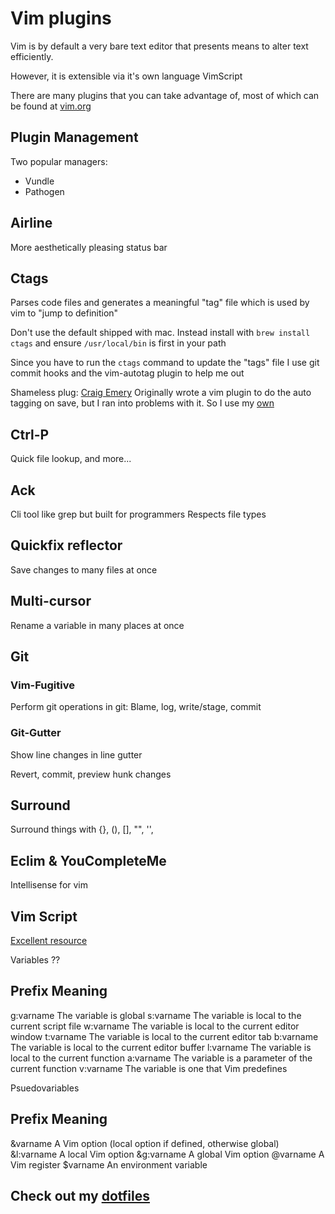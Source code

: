 # Vim plugins

Vim is by default a very bare text editor that presents means to alter text efficiently.

However, it is extensible via it's own language VimScript

There are many plugins that you can take advantage of, most of which can be found at [vim.org](http://www.vim.org/scripts)

## Plugin Management

Two popular managers:
- Vundle
- Pathogen

## Airline

More aesthetically pleasing status bar

## Ctags

Parses code files and generates a meaningful "tag" file which is used by vim to "jump to definition"

Don't use the default shipped with mac. Instead install with `brew install ctags` and ensure `/usr/local/bin` is first in your path

Since you have to run the `ctags` command to update the "tags" file I use git commit hooks and the vim-autotag plugin to help me out

Shameless plug: [Craig Emery](https://github.com/craigemery) Originally wrote a vim plugin to do the auto tagging on save, but I ran into problems with it. So I use my [own](https://github.com/mtscout6/vim-ctags-autotag)

## Ctrl-P

Quick file lookup, and more...

## Ack

Cli tool like grep but built for programmers
Respects file types

## Quickfix reflector

Save changes to many files at once

## Multi-cursor

Rename a variable in many places at once

## Git

### Vim-Fugitive

Perform git operations in git: Blame, log, write/stage, commit

### Git-Gutter

Show line changes in line gutter

Revert, commit, preview hunk changes

## Surround

Surround things with {}, (), [], "", '', <xml></xml>

## Eclim & YouCompleteMe

Intellisense for vim

## Vim Script

[Excellent resource](http://learnvimscriptthehardway.stevelosh.com/)

Variables ??

Prefix	   Meaning
---------------------------------------------------------------------
g:varname	 The variable is global
s:varname	 The variable is local to the current script file
w:varname	 The variable is local to the current editor window
t:varname	 The variable is local to the current editor tab
b:varname	 The variable is local to the current editor buffer
l:varname	 The variable is local to the current function
a:varname	 The variable is a parameter of the current function
v:varname	 The variable is one that Vim predefines

Psuedovariables

Prefix	     Meaning
---------------------------------------------------------------------
&varname	   A Vim option (local option if defined, otherwise global)
&l:varname   A local Vim option
&g:varname   A global Vim option
@varname	   A Vim register
$varname	   An environment variable

## Check out my [dotfiles](https://github.com/mtscout6/dotfiles)
